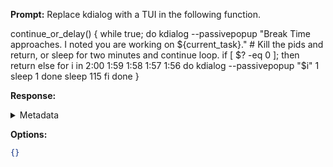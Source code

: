 **Prompt:**
Replace kdialog with a TUI in the following function.

continue_or_delay() {
  while true; do
    kdialog --passivepopup "Break Time approaches. 
 I noted you are working on ${current_task}."
    # Kill the pids and return, or sleep for two minutes and continue loop.
    if [ $? -eq 0 ]; then
      return
    else
      for i in 2:00 1:59 1:58 1:57 1:56
      do
        kdialog --passivepopup "$i" 1
        sleep 1
      done
        sleep 115
    fi
    done
}

**Response:**


<details><summary>Metadata</summary>

- Duration: 5827 ms
- Datetime: 2023-11-04T09:45:24.047992
- Model: Unknown

</details>

**Options:**
```json
{}
```

